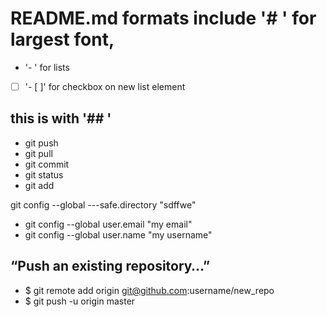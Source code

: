 # README.md formats include '# ' for largest font,
- '- ' for lists
- [ ] '- [ ]' for checkbox on new list element

## this is with '## '


- git push
- git pull
- git commit
- git status
- git add

git config --global ---safe.directory "sdffwe"


- git config --global user.email "my email"
- git config --global user.name "my username"



## “Push an existing repository…”

- $ git remote add origin git@github.com:username/new_repo
- $ git push -u origin master
